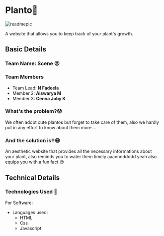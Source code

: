 # Planto🍃
![readmepic](https://github.com/user-attachments/assets/2a5f5f9c-4071-4383-9dd5-d10a7dca6a6a)


A website that allows you to keep track of your plant's growth.

## Basic Details
### Team Name: Scene 😜

### Team Members
- Team Lead: **N Fadeela**
- Member 2: **Aiswarya M**
- Member 3: **Cenna Joby K**

### What's the problem?😟 
We often adopt cute plantos but forget to take care of them, also we hardly put in any effort to know about them more....

### And the solution is!!😆
An aesthetic website that provides all the necessary informations about your plant, also reminds you to water them timely aaannnddddd yeah also equips you with a fun fact 😉 

## Technical Details
### Technologies Used 👀
For Software:
- Languages used:
  - HTML
  - Css
  - Javascript

